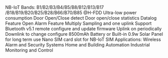 NB-IoT Bands: B1/B2/B3/B4/B5/B8/B12/B13/B17 /B18/B19/B20/B25/B28/B66/B70/B85 @H-FDD
Ultra-low power consumption
Door Open/Close detect
Door open/close statistics
Datalog Feature
Open Alarm Feature
Multiply Sampling and one uplink
Support Bluetooth v5.1 remote configure and update firmware
Uplink on periodically
Downlink to change configure
8500mAh Battery or Built-in 0.9w Solar Panel for long term use
Nano SIM card slot for NB-IoT SIM
Applications:
Wireless Alarm and Security Systems
Home and Building Automation
Industrial Monitoring and Control
